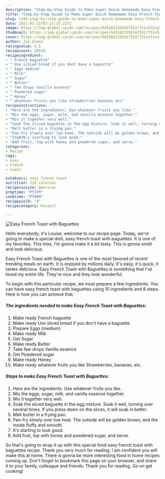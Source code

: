 ```yaml
---
description: "Step-by-Step Guide to Make Super Quick Homemade Easy French Toast with Baguettes"
title: "Step-by-Step Guide to Make Super Quick Homemade Easy French Toast with Baguettes"
slug: 1344-step-by-step-guide-to-make-super-quick-homemade-easy-french-toast-with-baguettes
date: 2021-01-11T03:17:37.227Z
image: https://img-global.cpcdn.com/recipes/6451822358167552/751x532cq70/easy-french-toast-with-baguettes-recipe-main-photo.jpg
thumbnail: https://img-global.cpcdn.com/recipes/6451822358167552/751x532cq70/easy-french-toast-with-baguettes-recipe-main-photo.jpg
cover: https://img-global.cpcdn.com/recipes/6451822358167552/751x532cq70/easy-french-toast-with-baguettes-recipe-main-photo.jpg
author: Jim Simon
ratingvalue: 4.5
reviewcount: 20510
recipeingredient:
- " French baguette"
- " Use sliced bread if you dont have a baguette"
- " Eggs medium"
- " Milk"
- " Sugar"
- " Butter"
- " few drops Vanilla essence"
- " Powdered sugar"
- " Honey"
- " whatever fruits you like Strawberries bananas etc"
recipeinstructions:
- "Here are the ingredients. Use whatever fruits you like."
- "Mix the eggs, sugar, milk, and vanilla essence together."
- "Mix it together very well."
- "Soak the sliced baguette in the egg mixture. Soak it well, turning over several times. If you press down on the slices, it will soak in better."
- "Melt butter in a frying pan."
- "Pan-fry slowly over low heat. The outside will be golden brown, and the inside fluffy and smooth."
- "It&#39;s starting to look good."
- "Add fruit, top with honey and powdered sugar, and serve."
categories:
- Recipe
tags:
- easy
- french
- toast

katakunci: easy french toast 
nutrition: 219 calories
recipecuisine: American
preptime: "PT37M"
cooktime: "PT46M"
recipeyield: "4"
recipecategory: Dessert

---
```



![Easy French Toast with Baguettes](https://img-global.cpcdn.com/recipes/6451822358167552/751x532cq70/easy-french-toast-with-baguettes-recipe-main-photo.jpg)

Hello everybody, it's Louise, welcome to our recipe page. Today, we're going to make a special dish, easy french toast with baguettes. It is one of my favorites. This time, I'm gonna make it a bit tasty. This is gonna smell and look delicious.

Easy French Toast with Baguettes is one of the most favored of recent trending meals on earth. It is enjoyed by millions daily. It's easy, it's quick, it tastes delicious. Easy French Toast with Baguettes is something that I've loved my entire life. They're nice and they look wonderful.




To begin with this particular recipe, we must prepare a few ingredients. You can have easy french toast with baguettes using 10 ingredients and 8 steps. Here is how you can achieve that.

<!--inarticleads1-->

##### The ingredients needed to make Easy French Toast with Baguettes:

1. Make ready  French baguette
1. Make ready  Use sliced bread if you don&#39;t have a baguette
1. Prepare  Eggs (medium)
1. Make ready  Milk
1. Get  Sugar
1. Make ready  Butter
1. Take  few drops Vanilla essence
1. Get  Powdered sugar
1. Make ready  Honey
1. Make ready  whatever fruits you like Strawberries, bananas, etc.




<!--inarticleads2-->

##### Steps to make Easy French Toast with Baguettes:

1. Here are the ingredients. Use whatever fruits you like.
1. Mix the eggs, sugar, milk, and vanilla essence together.
1. Mix it together very well.
1. Soak the sliced baguette in the egg mixture. Soak it well, turning over several times. If you press down on the slices, it will soak in better.
1. Melt butter in a frying pan.
1. Pan-fry slowly over low heat. The outside will be golden brown, and the inside fluffy and smooth.
1. It&#39;s starting to look good.
1. Add fruit, top with honey and powdered sugar, and serve.




So that's going to wrap it up with this special food easy french toast with baguettes recipe. Thank you very much for reading. I am confident you will make this at home. There is gonna be more interesting food in home recipes coming up. Don't forget to bookmark this page on your browser, and share it to your family, colleague and friends. Thank you for reading. Go on get cooking!
